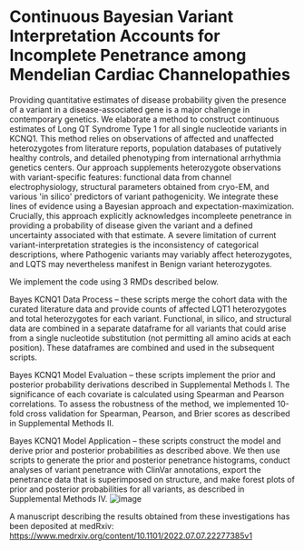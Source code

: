 # Continuous Bayesian Variant Interpretation Accounts for Incomplete Penetrance among Mendelian Cardiac Channelopathies

Providing quantitative estimates of disease probability given the presence of a variant in a disease-associated gene is a major challenge in contemporary genetics. We elaborate a method to construct continuous estimates of Long QT Syndrome Type 1 for all single nucleotide variants in KCNQ1.
This method relies on observations of affected and unaffected heterozygotes from literature reports, population databases of putatively healthy controls, and detailed phenotyping from international arrhythmia genetics centers.
Our approach supplements heterozygote observations with variant-specific features: functional data from channel electrophysiology, structural parameters obtained from cryo-EM, and various 'in silico' predictors of variant pathogenicity. 
We integrate these lines of evidence using a Bayesian approach and expectation-maximization. 
Crucially, this approach explicitly acknowledges incompleete penetrance in providing a probability of disease given the variant and a defined uncertainty associated with that estimate. A severe limitation of current variant-interpretation strategies is the inconsistency of categorical descriptions, where Pathogenic variants may variably affect heterozygotes, and LQTS may nevertheless manifest in Benign variant heterozygotes. 

We implement the code using 3 RMDs described below. 

Bayes KCNQ1 Data Process – these scripts merge the cohort data with the curated literature data and provide counts of affected LQT1 heterozygotes and total heterozygotes for each variant. Functional, in silico, and structural data are combined in a separate dataframe for all variants that could arise from a single nucleotide substitution (not permitting all amino acids at each position). These dataframes are combined and used in the subsequent scripts.

Bayes KCNQ1 Model Evaluation – these scripts implement the prior and posterior probability derivations described in Supplemental Methods I. The significance of each covariate is calculated using Spearman and Pearson correlations. To assess the robustness of the method, we implemented 10-fold cross validation for Spearman, Pearson, and Brier scores as described in Supplemental Methods II. 

Bayes KCNQ1 Model Application – these scripts construct the model and derive prior and posterior probabilities as described above. We then use scripts to generate the prior and posterior penetrance histograms, conduct analyses of variant penetrance with ClinVar annotations, export the penetrance data that is superimposed on structure, and make forest plots of prior and posterior probabilities for all variants, as described in Supplemental Methods IV. 
![image](https://user-images.githubusercontent.com/74415865/202487582-b07d8d09-2210-44ac-b2b3-09d3c4138caa.png)


A manuscript describing the results obtained from these investigations has been deposited at medRxiv: https://www.medrxiv.org/content/10.1101/2022.07.07.22277385v1
